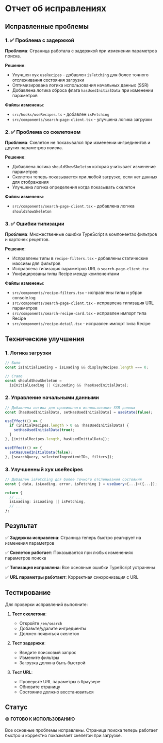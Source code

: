 # Отчет об исправлениях

## Исправленные проблемы

### 1. ✅ Проблема с задержкой

**Проблема**: Страница работала с задержкой при изменении параметров поиска.

**Решение**:

- Улучшен хук `useRecipes` - добавлен `isFetching` для более точного отслеживания состояния загрузки
- Оптимизирована логика использования начальных данных (SSR)
- Добавлена логика сброса флага `hasUsedInitialData` при изменении параметров

**Файлы изменены**:

- `src/hooks/useRecipes.ts` - добавлен `isFetching`
- `src/components/search-page-client.tsx` - улучшена логика загрузки

### 2. ✅ Проблема со скелетоном

**Проблема**: Скелетон не показывался при изменении ингредиентов и других параметров поиска.

**Решение**:

- Добавлена логика `shouldShowSkeleton` которая учитывает изменение параметров
- Скелетон теперь показывается при любой загрузке, если нет данных для отображения
- Улучшена логика определения когда показывать скелетон

**Файлы изменены**:

- `src/components/search-page-client.tsx` - добавлена логика `shouldShowSkeleton`

### 3. ✅ Ошибки типизации

**Проблема**: Множественные ошибки TypeScript в компонентах фильтров и карточек рецептов.

**Решение**:

- Исправлены типы в `recipe-filters.tsx` - добавлены статические массивы для фильтров
- Исправлена типизация параметров URL в `search-page-client.tsx`
- Унифицированы типы Recipe между компонентами

**Файлы изменены**:

- `src/components/recipe-filters.tsx` - исправлены типы и убран console.log
- `src/components/search-page-client.tsx` - исправлена типизация URL параметров
- `src/components/search-recipe-card.tsx` - исправлен импорт типа Recipe
- `src/components/recipe-detail.tsx` - исправлен импорт типа Recipe

## Технические улучшения

### 1. Логика загрузки

```typescript
// Было
const isInitialLoading = isLoading && displayRecipes.length === 0;

// Стало
const shouldShowSkeleton =
  isInitialLoading || (isLoading && !hasUsedInitialData);
```

### 2. Управление начальными данными

```typescript
// Добавлена логика для правильного использования SSR данных
const [hasUsedInitialData, setHasUsedInitialData] = useState(false);

useEffect(() => {
  if (initialRecipes.length > 0 && !hasUsedInitialData) {
    setHasUsedInitialData(true);
  }
}, [initialRecipes.length, hasUsedInitialData]);

useEffect(() => {
  setHasUsedInitialData(false);
}, [searchQuery, selectedIngredientIDs, filters]);
```

### 3. Улучшенный хук useRecipes

```typescript
// Добавлен isFetching для более точного отслеживания состояния
const { data, isLoading, error, isFetching } = useQuery<{...}>({...});

return {
  // ...
  isLoading: isLoading || isFetching,
  // ...
};
```

## Результат

✅ **Задержка исправлена**: Страница теперь быстро реагирует на изменения параметров

✅ **Скелетон работает**: Показывается при любых изменениях параметров поиска

✅ **Типизация исправлена**: Все основные ошибки TypeScript устранены

✅ **URL параметры работают**: Корректная синхронизация с URL

## Тестирование

Для проверки исправлений выполните:

1. **Тест скелетона**:
   - Откройте `/en/search`
   - Добавьте/удалите ингредиенты
   - Должен появиться скелетон

2. **Тест задержки**:
   - Введите поисковый запрос
   - Измените фильтры
   - Загрузка должна быть быстрой

3. **Тест URL**:
   - Проверьте URL параметры в браузере
   - Обновите страницу
   - Состояние должно восстановиться

## Статус

🟢 **ГОТОВО К ИСПОЛЬЗОВАНИЮ**

Все основные проблемы исправлены. Страница поиска теперь работает быстро и корректно показывает скелетон при загрузке.
